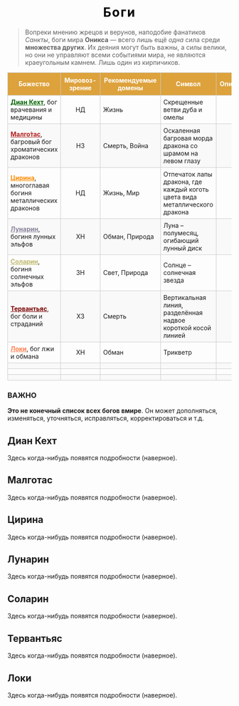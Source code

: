 <h1 style="font-weight:bold; letter-spacing:2px; color:black; text-align: center;"> Боги </h1>

> Вопреки мнению жрецов и верунов, наподобие фанатиков *Санкты*, боги мира **Оникса** — всего лишь ещё *одна* сила среди **множества других**. Их деяния могут быть важны, а силы велики, но они не управляют всеми событиями мира, не являются краеугольным камнем. Лишь один из кирпичиков.

<table style="border-collapse: collapse; width: 100%; text-align: left; font-size: 14px; ">
  <thead>
    <tr style="background-color: #dda23c; color: white; ">
      <th style="text-align:center; padding: 8px; border: 1px solid #ccc; ">Божество</th>
      <th style="text-align:center; padding: 8px; border: 1px solid #ccc; ">Мировоз-<br>зрение</th>
      <th style="text-align:center; padding: 8px; border: 1px solid #ccc; ">Рекомендуемые домены</th>
      <th style="text-align:center; padding: 8px; border: 1px solid #ccc; ">Символ</th>
      <th style="text-align:center; padding: 8px; border: 1px solid #ccc; ">Описание</th>
    </tr>
  </thead>
  <tbody>
    <tr>
     <td style="padding: 6px; border: 1px solid #ccc;">  <a href="#1" style="font-weight:bold; color:#006400;">Диан Кехт</a>, бог врачевания и медицины </td> 
      <td style="padding: 6px; border: 1px solid #ccc; text-align:center; ">НД</td>
      <td style="padding: 6px; border: 1px solid #ccc; ">Жизнь</td>
      <td style="padding: 6px; border: 1px solid #ccc; ">Скрещенные ветви дуба и омелы</td>
      <td style="padding: 6px; border: 1px solid #ccc; ">  </td>
    </tr>
    <tr style="background-color: #f9f9f9; ">
      <td style="padding: 6px; border: 1px solid #ccc; "> <a href="#2" style="font-weight:bold; color:#B22222;"> Малго́тас</a>, багровый бог хроматических драконов </td>
      <td style="padding: 6px; border: 1px solid #ccc; text-align:center; ">НЗ</td>
      <td style="padding: 6px; border: 1px solid #ccc; ">Смерть, Война</td>
      <td style="padding: 6px; border: 1px solid #ccc; ">Оскаленная багровая морда дракона со шрамом на левом глазу</td>
      <td style="padding: 6px; border: 1px solid #ccc; ">  </td>
    </tr>
    <tr>
      <td style="padding: 6px; border: 1px solid #ccc; "> <a href="#3" style="font-weight:bold; color:#FF8C00;"> Цирина</a>, многоглавая богиня металлических драконов</td>
      <td style="padding: 6px; border: 1px solid #ccc; text-align:center; ">НД</td>
      <td style="padding: 6px; border: 1px solid #ccc; ">Жизнь, Мир</td>
      <td style="padding: 6px; border: 1px solid #ccc; ">Отпечаток лапы дракона, где каждый коготь цвета вида металлического дракона</td>
      <td style="padding: 6px; border: 1px solid #ccc; ">  </td>
    </tr>
    <tr style="background-color: #f9f9f9; ">
      <td style="padding: 6px; border: 1px solid #ccc; "> <a href="#4" style="font-weight:bold; color:#888099;"> Лунарин</a>, богиня лунных эльфов</td>
      <td style="padding: 6px; border: 1px solid #ccc; text-align:center; ">ХН</td>
      <td style="padding: 6px; border: 1px solid #ccc; ">Обман, Природа</td>
      <td style="padding: 6px; border: 1px solid #ccc; ">Луна – полумесяц, огибающий лунный диск</td>
      <td style="padding: 6px; border: 1px solid #ccc; ">  </td>
    </tr>
    <tr>
      <td style="padding: 6px; border: 1px solid #ccc; "> <a href="#5" style="font-weight:bold; color:#BDB76B;"> Соларин</a>, богиня солнечных эльфов</td>
      <td style="padding: 6px; border: 1px solid #ccc; text-align:center; ">ЗН</td>
      <td style="padding: 6px; border: 1px solid #ccc; ">Свет, Природа</td>
      <td style="padding: 6px; border: 1px solid #ccc; ">Солнце – солнечная звезда</td>
      <td style="padding: 6px; border: 1px solid #ccc; ">  </td>
    </tr>
    <tr style="background-color: #f9f9f9; ">
      <td style="padding: 6px; border: 1px solid #ccc; "> <a href="#6" style="font-weight:bold; color:#7a0000;"> Тервантьяс</a>, бог боли и страданий</td>
      <td style="padding: 6px; border: 1px solid #ccc; text-align:center; ">ХЗ</td>
      <td style="padding: 6px; border: 1px solid #ccc; ">Смерть</td>
      <td style="padding: 6px; border: 1px solid #ccc; ">Вертикальная линия, разделённая надвое короткой косой линией</td>
      <td style="padding: 6px; border: 1px solid #ccc; ">  </td>
    </tr>
    <tr>
      <td style="padding: 6px; border: 1px solid #ccc; "> <a href="#7" style="font-weight:bold; color:#FF7F50;"> Локи</a>, бог лжи и обмана</td>
      <td style="padding: 6px; border: 1px solid #ccc; text-align:center; ">ХН</td>
      <td style="padding: 6px; border: 1px solid #ccc; ">Обман</td>
      <td style="padding: 6px; border: 1px solid #ccc; "> Трикветр </td>
      <td style="padding: 6px; border: 1px solid #ccc; ">  </td>
    </tr>
    <tr style="background-color: #f9f9f9; ">
      <td style="padding: 6px; border: 1px solid #ccc; "> </td>
      <td style="padding: 6px; border: 1px solid #ccc; text-align:center; ">  </td>
      <td style="padding: 6px; border: 1px solid #ccc; ">  </td>
      <td style="padding: 6px; border: 1px solid #ccc; ">  </td>
      <td style="padding: 6px; border: 1px solid #ccc; ">  </td>
    </tr>
    <tr>
      <td style="padding: 6px; border: 1px solid #ccc; "> </td>
      <td style="padding: 6px; border: 1px solid #ccc; text-align:center; ">  </td>
      <td style="padding: 6px; border: 1px solid #ccc; ">  </td>
      <td style="padding: 6px; border: 1px solid #ccc; ">  </td>
      <td style="padding: 6px; border: 1px solid #ccc; ">  </td>
    </tr>
    <tr style="background-color: #f9f9f9; ">
      <td style="padding: 6px; border: 1px solid #ccc; "> </td>
      <td style="padding: 6px; border: 1px solid #ccc; text-align:center; ">  </td>
      <td style="padding: 6px; border: 1px solid #ccc; ">  </td>
      <td style="padding: 6px; border: 1px solid #ccc; ">  </td>
      <td style="padding: 6px; border: 1px solid #ccc; ">  </td>
    </tr>
  </tbody>
</table>


### **ВАЖНО**
**Это не конечный список всех богов вмире**. Он может дополняться, изменяться, уточняться, исправляться, корректироваться и т.д.

<h2 id="1">Диан Кехт</h2>
<p>Здесь когда-нибудь появятся подробности (наверное).</p>

<h2 id="2">Малготас</h2>
<p>Здесь когда-нибудь появятся подробности (наверное).</p>

<h2 id="3">Цирина</h2>
<p>Здесь когда-нибудь появятся подробности (наверное).</p>

<h2 id="4">Лунарин</h2>
<p>Здесь когда-нибудь появятся подробности (наверное).</p>

<h2 id="5">Соларин</h2>
<p>Здесь когда-нибудь появятся подробности (наверное).</p>

<h2 id="6">Тервантьяс</h2>
<p>Здесь когда-нибудь появятся подробности (наверное).</p>

<h2 id="7">Локи</h2>
<p>Здесь когда-нибудь появятся подробности (наверное).</p>
